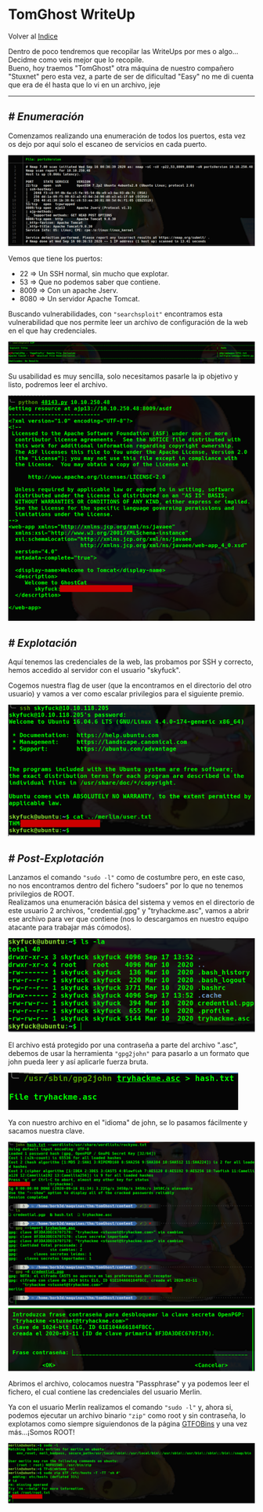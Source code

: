 # TomGhost WriteUp
Volver al [Indice](README.md)

Dentro de poco tendremos que recopilar las WriteUps por mes o algo... Decidme como veis mejor que lo recopile.  
Bueno, hoy traemos "TomGhost" otra máquina de nuestro compañero "Stuxnet" pero esta vez, a parte de ser de dificultad "Easy" no me di cuenta que era de él hasta que lo vi en un archivo, jeje

----------------------------------------------------------------------------------------------------------------------------------------------------------------------
## *# Enumeración*
Comenzamos realizando una enumeración de todos los puertos, esta vez os dejo por aquí solo el escaneo de servicios en cada puerto.

![nmap](images/tomGhost/nmap.png)

Vemos que tiene los puertos:
* 22 => Un SSH normal, sin mucho que explotar.
* 53 => Que no podemos saber que contiene.
* 8009 => Con un apache Jserv.
* 8080 => Un servidor Apache Tomcat.

Buscando vulnerabilidades, con ```"searchsploit"``` encontramos esta vulnerabilidad que nos permite leer un archivo de configuración de la web en el que hay credenciales.

![searchsploit](images/tomGhost/searchsploit.png)

Su usabilidad es muy sencilla, solo necesitamos pasarle la ip objetivo y listo, podremos leer el archivo.

![exploit](images/tomGhost/exploit.png)

## *# Explotación*
Aquí tenemos las credenciales de la web, las probamos por SSH y correcto, hemos accedido al servidor con el usuario "skyfuck".

Cogemos nuestra flag de user (que la encontramos en el directorio del otro usuario) y vamos a ver como escalar privilegios para el siguiente premio.

![userFlag](images/tomGhost/userFlag.png)

## *# Post-Explotación*
Lanzamos el comando ```"sudo -l"``` como de costumbre pero, en este caso, no nos encontramos dentro del fichero "sudoers" por lo que no tenemos privilegios de ROOT.  
Realizamos una enumeración básica del sistema y vemos en el directorio de este usuario 2 archivos, "credential.gpg" y "tryhackme.asc", vamos a abrir ese archivo para ver que contiene (nos lo descargamos en nuestro equipo atacante para trabajar más cómodos).

![pgp](images/tomGhost/archivoPgp.png)

El archivo está protegido por una contraseña a parte del archivo ".asc", debemos de usar la herramienta ```"gpg2john"``` para pasarlo a un formato que john pueda leer y así aplicarle fuerza bruta.

![gpg2john](images/tomGhost/gpg2john.png)

Ya con nuestro archivo en el "idioma" de john, se lo pasamos fácilmente y sacamos nuestra clave.

![johnCrack](images/tomGhost/johnCrack.png)
![passphrase](images/tomGhost/passphrase.png)

Abrimos el archivo, colocamos nuestra "Passphrase" y ya podemos leer el fichero, el cual contiene las credenciales del usuario Merlin.

Ya con el usuario Merlin realizamos el comando ```"sudo -l"``` y, ahora si, podemos ejecutar un archivo binario ```"zip"``` como root y sin contraseña, lo explotamos como siempre siguiendonos de la página [GTFOBins](https://gtfobins.github.io/) y una vez más...¡Somos ROOT!

![rootFlag](images/tomGhost/rootFlag.png)
